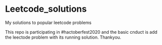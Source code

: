 # Leetcode_solutions
My solutions to popular leetcode problems

This repo is participating in #hactoberfest2020 and the basic cnduct is add the leectode problem with its running solution. 
Thankyou.

